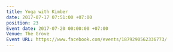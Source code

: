 ```yaml
---
title: Yoga with Kimber
date: 2017-07-17 07:51:00 +07:00
position: 23
Event date: 2017-07-20 00:00:00 +07:00
Venue: The Grove
Event URL: https://www.facebook.com/events/1879290562336773/
---
```


